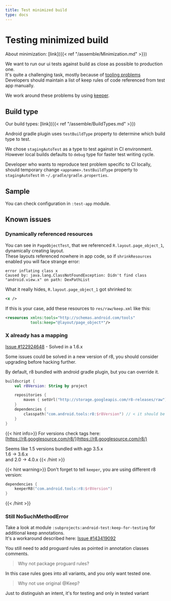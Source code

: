 ```yaml
---
title: Test minimized build
type: docs
---
```


# Testing minimized build

About minimization: [link]({{< ref "/assemble/Minimization.md" >}})

We want to run our ui tests against build as close as possible to production one.\
It's quite a challenging task, mostly because of [tooling problems](https://issuetracker.google.com/issues/126429384)\
Developers should maintain a list of keep rules of code referenced from test app manually.

We work around these problems by using [keeper](https://slackhq.github.io/keeper/).

## Build type

Our build types: [link]({{< ref "/assemble/BuildTypes.md" >}})

Android gradle plugin uses `testBuildType` property to determine which build type to test.

We chose `stagingAutoTest` as a type to test against in CI environment.\
However local builds defaults to `debug` type for faster test writing cycle.

Developer who wants to reproduce test problem specific to CI locally, should temporary change `<appname>.testBuildType` property
to `stagingAutoTest` in `~/.gradle/gradle.properties`.

## Sample

You can check configuration in `:test-app` module.

## Known issues

### Dynamically referenced resources

You can see in `PageObjectTest`, that we referenced `R.layout.page_object_1`, dynamically creating layout.\
These layouts referenced nowhere in app code, so if `shrinkResources` enabled you will face strange error:

```text
error inflating class x
Caused by: java.lang.ClassNotFoundException: Didn't find class "android.view.x" on path: DexPathList
```

What it really hides, `R.layout.page_object_1` got shrinked to:

```xml
<x />
```

If this is your case, add these resources to `res/raw/keep.xml` like this:

```xml
<resources xmlns:tools="http://schemas.android.com/tools"
           tools:keep="@layout/page_object*"/>
```

### X already has a mapping

[Issue #122924648](https://issuetracker.google.com/issues/122924648) - Solved in a 1.6.x

Some issues could be solved in a new version of r8, you should consider upgrading before hacking further.

By default, r8 bundled with android gradle plugin, but you can override it.

```kotlin
buildscript {
    val r8Version: String by project

    repositories {
        maven { setUrl("http://storage.googleapis.com/r8-releases/raw") }
    }
    dependencies {
        classpath("com.android.tools:r8:$r8Version") // < it should be added before android gradle plugin
    }
}
```

{{< hint info>}}
For versions check tags here: [https://r8.googlesource.com/r8/](https://r8.googlesource.com/r8/)

Seems like 1.5 versions bundled with agp 3.5.x\
1.6 -> 3.6.x\
and 2.0 -> 4.0.x
{{< /hint >}}

{{< hint warning>}}
Don't forget to tell `keeper`, you are using different r8 version:

```kotlin
dependencies {
    keeperR8("com.android.tools:r8:$r8Version")
}
```

{{< /hint >}}

### Still NoSuchMethodError 

Take a look at module `:subprojects:android-test:keep-for-testing` for additional keep annotations.\
It's a workaround described here: [Issue #143419092](https://issuetracker.google.com/issues/143419092#comment4)

You still need to add proguard rules as pointed in annotation classes comments.

> Why not package proguard rules?

In this case rules goes into all variants, and you only want tested one.

> Why not use original @Keep?

Just to distinguish an intent, it's for testing and only in tested variant
